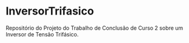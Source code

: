 # InversorTrifasico
Repositório do Projeto do Trabalho de Conclusão de Curso 2 sobre um Inversor de Tensão Trifásico.
